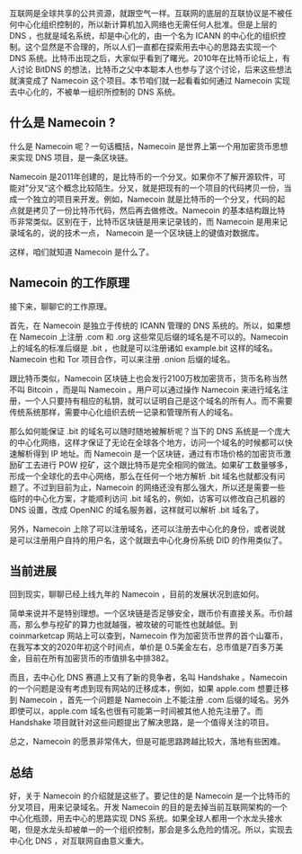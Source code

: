 互联网是全球共享的公共资源，就跟空气一样。互联网的底层的互联协议是不被任何中心化组织控制的，所以新计算机加入网络也无需任何人批准。但是上层的 DNS ，也就是域名系统，却是中心化的，由一个名为 ICANN 的中心化的组织控制。这个显然是不合理的，所以人们一直都在探索用去中心的思路去实现一个 DNS 系统。比特币出现之后，大家似乎看到了曙光。2010年在比特币论坛上，有人讨论 BitDNS 的想法，比特币之父中本聪本人也参与了这个讨论，后来这些想法就演变成了 Namecoin 这个项目。本节咱们就一起看看如何通过 Namecoin 实现去中心化的，不被单一组织所控制的 DNS 系统。

## 什么是 Namecoin ?

什么是 Namecoin 呢？一句话概括，Namecoin 是世界上第一个用加密货币思想来实现 DNS 项目，是一条区块链。

Namecoin 是2011年创建的，是比特币的一个分叉。如果你不了解开源软件，可能对”分叉“这个概念比较陌生。分叉，就是把现有的一个项目的代码拷贝一份，当成一个独立的项目来开发。例如，Namecoin 就是比特币的一个分叉，代码的起点就是拷贝了一份比特币代码，然后再去做修改。Namecoin 的基本结构跟比特币非常类似。区别在于，比特币区块链是用来记录钱的，而 Namecoin 是用来记录域名的，说的技术一点， Namecoin 是一个区块链上的键值对数据库。

这样，咱们就知道 Namecoin 是什么了。

## Namecoin 的工作原理

接下来，聊聊它的工作原理。

首先，在 Namecoin 是独立于传统的 ICANN 管理的 DNS 系统的。所以，如果想在 Namecoin 上注册 .com 和 .org 这些常见后缀的域名是不可以的。Namecoin 上的域名的标准后缀是 .bit ，也就是可以注册诸如 example.bit 这样的域名。Namecoin 也和 Tor 项目合作，可以来注册 .onion 后缀的域名。

跟比特币类似，Namecoin 区块链上也会发行2100万枚加密货币，货币名称当然不叫 Bitcoin ，而是叫 Namecoin 。用户可以通过操作 Namecoin 来进行域名注册，一个人只要持有相应的私钥，就可以证明自己是这个域名的所有人。而不需要传统系统那样，需要中心化组织去统一记录和管理所有人的域名。

那么如何能保证 .bit 的域名可以随时随地被解析呢？当下的 DNS 系统是一个庞大的中心化网络，这样才保证了无论在全球各个地方，访问一个域名的时候都可以快速解析得到 IP 地址。而 Namecoin 是一个区块链，通过有市场价格的加密货币激励矿工去进行 POW 挖矿，这个跟比特币是完全相同的做法。如果矿工数量够多，形成一个全球化的去中心网络，那么在任何一个地方解析 .bit 域名也就都没有问题了。不过到目前为止，Namecoin 的网络还没有那么强大，所以还是需要一些临时的中心化方案，才能顺利访问 .bit 域名的，例如，访客可以修改自己机器的 DNS 设置，改成 OpenNIC 的域名服务器，这样就可以解析 .bit 域名了。
  
另外，Namecoin 上除了可以注册域名，还可以注册去中心化的身份，或者说就是可以注册用户自持的用户名，这个就跟去中心化身份系统 DID 的作用类似了。 

## 当前进展

回到现实，聊聊已经上线九年的 Namecoin ，目前的发展状况到底如何。

简单来说并不是特别理想。一个区块链是否足够安全，跟币价有直接关系。币价越高，那么参与挖矿的算力也就越强，被攻破的可能性也就越低。到 coinmarketcap 网站上可以查到，Namecoin 作为加密货币世界的首个山寨币，在我写本文的2020年初这个时间点，单价是 0.5美金左右，总市值是7百多万美金，目前在所有加密货币的市值排名中排382。

而且，去中心化 DNS 赛道上又有了新的竞争者，名叫 Handshake 。Namecoin 的一个问题是没有考虑到现有网站的迁移成本，例如，如果 apple.com 想要迁移到 Namecoin ，首先一个问题是 Namecoin 上不能注册 .com 后缀的域名。另外即使可以，apple.com 域名也很有可能第一时间被其他人抢先注册了。而 Handshake 项目就针对这些问题提出了解决思路，是一个值得关注的项目。
  
总之，Namecoin 的愿景非常伟大，但是可能思路跨越比较大，落地有些困难。

## 总结

好，关于 Namecoin 的介绍就是这些了。要记住的是 Namecoin 是一个比特币的分叉项目，用来记录域名。开发 Namecoin 的目的是去掉当前互联网架构的一个中心化瓶颈，用去中心的思路实现 DNS 系统。如果全球人都用一个水龙头接水喝，但是水龙头却被单一的一个组织控制，那会是多么危险的情况。所以，实现去中心化 DNS ，对互联网自由意义重大。
